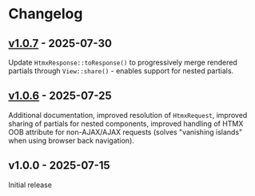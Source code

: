 
# Changelog

## [v1.0.7](https://github.com/danherbert-io/elide-for-laravel/compare/v1.0.6...v1.0.7) - 2025-07-30

Update `HtmxResponse::toResponse()` to progressively merge rendered partials through `View::share()` - enables support for nested partials.

## [v1.0.6](https://github.com/danherbert-io/elide-for-laravel/compare/v1.0.0...v1.0.6) - 2025-07-25

Additional documentation, improved resolution of `HtmxRequest`, improved sharing of partials for nested components, improved handling of HTMX OOB attribute for non-AJAX/AJAX requests (solves "vanishing islands" when using browser back navigation).


## v1.0.0 - 2025-07-15

Initial release